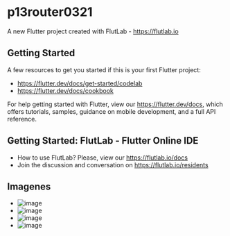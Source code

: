 # p13router0321

A new Flutter project created with FlutLab - https://flutlab.io

## Getting Started

A few resources to get you started if this is your first Flutter project:

- https://flutter.dev/docs/get-started/codelab
- https://flutter.dev/docs/cookbook

For help getting started with Flutter, view our
https://flutter.dev/docs, which offers tutorials,
samples, guidance on mobile development, and a full API reference.

## Getting Started: FlutLab - Flutter Online IDE

- How to use FlutLab? Please, view our https://flutlab.io/docs
- Join the discussion and conversation on https://flutlab.io/residents

## Imagenes
- ![image](https://github.com/BurciagaAA128/P15-RutaV2-0321/assets/146780951/1a4d416c-5fc7-4e28-8e84-b66ccea54721)
- ![image](https://github.com/BurciagaAA128/P15-RutaV2-0321/assets/146780951/58e4e8e6-539a-45fe-9fed-ab1aeef24ba5)
- ![image](https://github.com/BurciagaAA128/P15-RutaV2-0321/assets/146780951/38c23eb0-119b-41e6-8be1-790527e0f15a)
- ![image](https://github.com/BurciagaAA128/P15-RutaV2-0321/assets/146780951/050256ae-f561-4180-bdea-6b47c9e9f15a)



